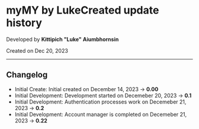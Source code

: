 # myMY by LukeCreated update history

Developed by __Kittipich "Luke" Aiumbhornsin__

Created on Dec 20, 2023

---

## Changelog

- Initial Create: Initial created on December 14, 2023 -> **0.00**
- Initial Development: Development started on Decemeber 20, 2023 -> **0.1**
- Initial Development: Authentication processes work on Decemeber 21, 2023 -> **0.2**
- Initial Development: Account manager is completed on Decemeber 21, 2023 -> **0.22**
